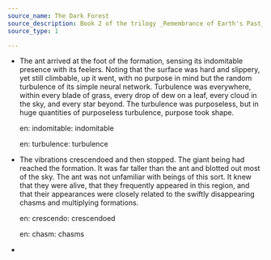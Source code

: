 ```yaml
---
source_name: The Dark Forest
source_description: Book 2 of the trilogy _Remembrance of Earth's Past_, by Liu Cixin
source_type: 1

---
```


- The ant arrived at the foot of the formation, sensing its indomitable presence with its feelers. Noting that the surface was hard and slippery, yet still climbable, up it went, with no purpose in mind but the random turbulence of its simple neural network. Turbulence was everywhere, within every blade of grass, every drop of dew on a leaf, every cloud in the sky, and every star beyond. The turbulence was purposeless, but in huge quantities of purposeless turbulence, purpose took shape.

    <div markdown="1" class="tagged-entries">

    en: indomitable: indomitable

    en: turbulence: turbulence

    </div>

- The vibrations crescendoed and then stopped. The giant being had reached the formation. It was far taller than the ant and blotted out most of the sky. The ant was not unfamiliar with beings of this sort. It knew that they were alive, that they frequently appeared in this region, and that their appearances were closely related to the swiftly disappearing chasms and multiplying formations.

    <div markdown="1" class="tagged-entries">

    en: crescendo: crescendoed

    en: chasm: chasms

    </div>

- 


